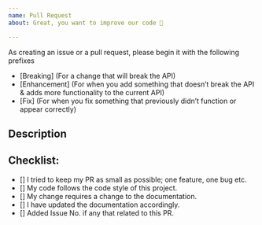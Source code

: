```yaml
---
name: Pull Request
about: Great, you want to improve our code 🤗 

---
```


<!-- Pull requests are always greeted with happiness, but before opening a PR it is better to open an issue and discuss it with the team. If it’s a current issue that you want to work on, just leave a comment asking if you can take that issue. Sometimes an issue is already in progress of being fixed. This way, we can ensure that your precious time doesn’t get wasted. -->

As creating an issue or a pull request, please begin it with the following prefixes
- [Breaking] (For a change that will break the API)
- [Enhancement] (For when you add something that doesn’t break the API & adds more functionality to the current API)
- [Fix] (For when you fix something that previously didn’t function or appear correctly)

## Description
<!--- Describe your changes, or link to an issue -->

## Checklist:
<!--- Go over all the following points, and put an `x` in all the boxes that apply. -->
<!--- If you're unsure about any of these, don't hesitate to ask. We're here to help! -->
- [] I tried to keep my PR as small as possible; one feature, one bug etc.
- [] My code follows the code style of this project.
- [] My change requires a change to the documentation.
- [] I have updated the documentation accordingly.
- [] Added Issue No. if any that related to this PR. 